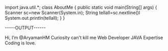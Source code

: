 import java.util.*;
class AboutMe
{
public static void main(String[] args)
{
Scanner sc=new Scanner(System.in);
String tellall=sc.nextline()l
System.out.println(tellall);
}
}

-----OUTPUT------

Hi, I’m @AryamanHM
Curiosity can't kill me
Web Developer 
JAVA Expertise
Coding is love.



<!---
AryamanHM/AryamanHM is a ✨ special ✨ repository because its `README.md` (this file) appears on your GitHub profile.
You can click the Preview link to take a look at your changes.
--->
